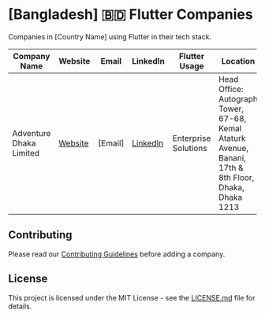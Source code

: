 # [Bangladesh] 🇧🇩 Flutter Companies

Companies in [Country Name] using Flutter in their tech stack.

| Company Name            | Website                                           | Email   | LinkedIn                                                     | Flutter Usage        | Location                                                                                               |
| ----------------------- | ------------------------------------------------- | ------- | ------------------------------------------------------------ | -------------------- | ------------------------------------------------------------------------------------------------------ |
| Adventure Dhaka Limited | [Website](https://adventurekk.com/company/about/) | [Email] | [LinkedIn](https://www.linkedin.com/company/adventuredhaka/) | Enterprise Solutions | Head Office: Autograph Tower, 67-68, Kemal Ataturk Avenue, Banani, 17th & 8th Floor, Dhaka, Dhaka 1213 |

## Contributing

Please read our [Contributing Guidelines](/CONTRIBUTING.md) before adding a company.

## License

This project is licensed under the MIT License - see the [LICENSE.md](/LICENSE.md) file for details.
